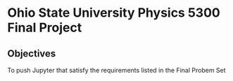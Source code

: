 # Ohio State University Physics 5300 Final Project

## Objectives
To push Jupyter  that satisfy the requirements listed in the Final Probem Set
